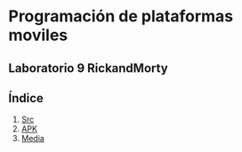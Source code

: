 # Programación de plataformas moviles
## Laboratorio 9 RickandMorty


## Índice
1. [Src](https://github.com/Kojimena/PM-RICK-MORTY/tree/Laboratorio8/app/src)
2. [APK](https://github.com/Kojimena/PM-RICK-MORTY/blob/Laboratorio9/APKS/LAB9%20app-debug.apk)
3. [Media]()
